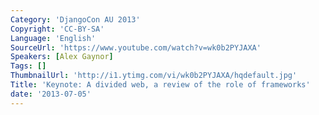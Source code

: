```yaml
---
Category: 'DjangoCon AU 2013'
Copyright: 'CC-BY-SA'
Language: 'English'
SourceUrl: 'https://www.youtube.com/watch?v=wk0b2PYJAXA'
Speakers: [Alex Gaynor]
Tags: []
ThumbnailUrl: 'http://i1.ytimg.com/vi/wk0b2PYJAXA/hqdefault.jpg'
Title: 'Keynote: A divided web, a review of the role of frameworks'
date: '2013-07-05'
---
```


